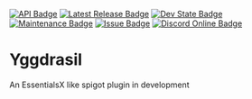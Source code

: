 [![API Badge](https://img.shields.io/badge/MC%20version-Bukkit%20v1.16.5-blue?style=flat-square)](https://www.spigotmc.org/)
[![Latest Release Badge](https://img.shields.io/spiget/version/XXXXXX?label=latest%20release&style=flat-square)]()
[![Dev State Badge](https://img.shields.io/badge/stage%20of%20development-early%20beta-yellow?style=flat-square)]()
[![Maintenance Badge](https://img.shields.io/maintenance/yes/2021?style=flat-square)]()
[![Issue Badge](https://img.shields.io/github/issues/Fridtjof-DE/Missing_Colors?style=flat-square)](https://github.com/Fridtjof-DE/Missing_Colors/issues)
[![Discord Online Badge](https://img.shields.io/discord/698210072899223642?style=flat-square)](https://discord.gg/aMn6mp5RxU)
# Yggdrasil
An EssentialsX like spigot plugin in development
